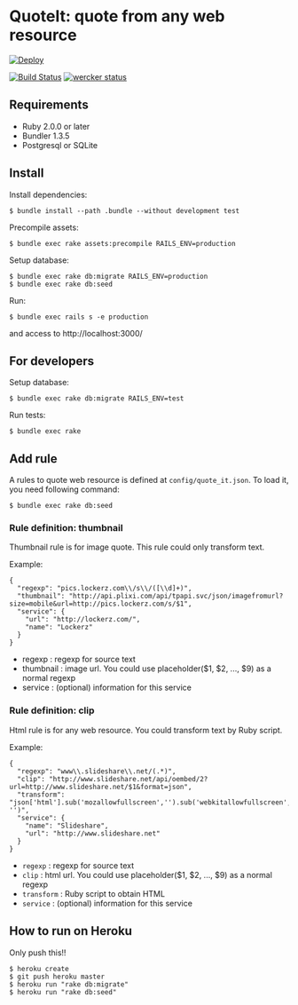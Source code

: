 # QuoteIt: quote from any web resource

[![Deploy](https://www.herokucdn.com/deploy/button.png)](https://heroku.com/deploy)

[![Build Status](https://secure.travis-ci.org/codefirst/QuoteIt.png?branch=master)](http://travis-ci.org/codefirst/QuoteIt) [![wercker status](https://app.wercker.com/status/8cc073aba4f1c5157696ccee21ab4206/s "wercker status")](https://app.wercker.com/project/bykey/8cc073aba4f1c5157696ccee21ab4206)

## Requirements

 * Ruby 2.0.0 or later
 * Bundler 1.3.5
 * Postgresql or SQLite

## Install

Install dependencies:

    $ bundle install --path .bundle --without development test

Precompile assets:

    $ bundle exec rake assets:precompile RAILS_ENV=production

Setup database:

    $ bundle exec rake db:migrate RAILS_ENV=production
    $ bundle exec rake db:seed

Run:

    $ bundle exec rails s -e production

and access to http://localhost:3000/

## For developers

Setup database:

    $ bundle exec rake db:migrate RAILS_ENV=test

Run tests:

    $ bundle exec rake

## Add rule

A rules to quote web resource is defined at `config/quote_it.json`. To load it, you need following command:

    $ bundle exec rake db:seed

### Rule definition: thumbnail

Thumbnail rule is for image quote. This rule could only transform text.

Example:

    {
      "regexp": "pics.lockerz.com\\/s\\/([\\d]+)",
      "thumbnail": "http://api.plixi.com/api/tpapi.svc/json/imagefromurl?size=mobile&url=http://pics.lockerz.com/s/$1",
      "service": {
        "url": "http://lockerz.com/",
        "name": "Lockerz"
      }
    }

 * regexp :    regexp for source text
 * thumbnail :    image url. You could use placeholder($1, $2, ..., $9) as a normal regexp
 * service :    (optional) information for this service

### Rule definition: clip
Html rule is for any web resource. You could transform text by Ruby script.

Example:

    {
      "regexp": "www\\.slideshare\\.net/(.*)",
      "clip": "http://www.slideshare.net/api/oembed/2?url=http://www.slideshare.net/$1&format=json",
      "transform": "json['html'].sub('mozallowfullscreen','').sub('webkitallowfullscreen','').sub('allowfullscreen', '')",
      "service": {
        "name": "Slideshare",
        "url": "http://www.slideshare.net"
      }
    }

 * `regexp` : regexp for source text
 * `clip` : html url. You could use placeholder($1, $2, ..., $9) as a normal regexp
 * `transform` : Ruby script to obtain HTML
 * `service` : (optional) information for this service

## How to run on Heroku

Only push this!!

    $ heroku create
    $ git push heroku master
    $ heroku run "rake db:migrate"
    $ heroku run "rake db:seed"
